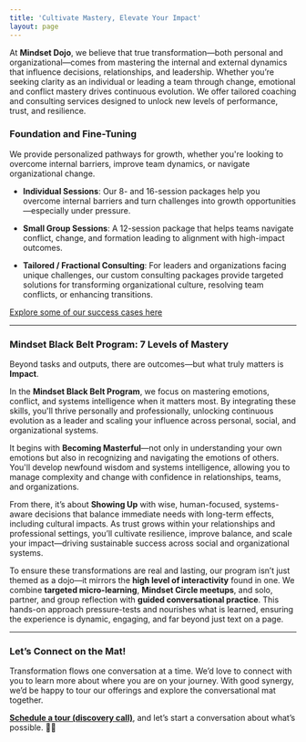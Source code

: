 ```yaml
---
title: 'Cultivate Mastery, Elevate Your Impact'
layout: page
---
```


At **Mindset Dojo**, we believe that true transformation—both personal and organizational—comes from mastering the internal and external dynamics that influence decisions, relationships, and leadership. Whether you’re seeking clarity as an individual or leading a team through change, emotional and conflict mastery drives continuous evolution. We offer tailored coaching and consulting services designed to unlock new levels of performance, trust, and resilience.

### Foundation and Fine-Tuning

We provide personalized pathways for growth, whether you're looking to overcome internal barriers, improve team dynamics, or navigate organizational change.

- **Individual Sessions**: Our 8- and 16-session packages help you overcome internal barriers and turn challenges into growth opportunities—especially under pressure.

- **Small Group Sessions**: A 12-session package that helps teams navigate conflict, change, and formation leading to alignment with high-impact outcomes.

- **Tailored / Fractional Consulting**: For leaders and organizations facing unique challenges, our custom consulting packages provide targeted solutions for transforming organizational culture, resolving team conflicts, or enhancing transitions.

[Explore some of our success cases here](https://projects.michael.basil.one/)

---

### **Mindset Black Belt Program: 7 Levels of Mastery**

Beyond tasks and outputs, there are outcomes—but what truly matters is **Impact**.

In the **Mindset Black Belt Program**, we focus on mastering emotions, conflict, and systems intelligence when it matters most. By integrating these skills, you'll thrive personally and professionally, unlocking continuous evolution as a leader and scaling your influence across personal, social, and organizational systems.

It begins with **Becoming Masterful**—not only in understanding your own emotions but also in recognizing and navigating the emotions of others. You'll develop newfound wisdom and systems intelligence, allowing you to manage complexity and change with confidence in relationships, teams, and organizations.

From there, it’s about **Showing Up** with wise, human-focused, systems-aware decisions that balance immediate needs with long-term effects, including cultural impacts. As trust grows within your relationships and professional settings, you’ll cultivate resilience, improve balance, and scale your impact—driving sustainable success across social and organizational systems.

To ensure these transformations are real and lasting, our program isn’t just themed as a dojo—it mirrors the **high level of interactivity** found in one. We combine **targeted micro-learning**, **Mindset Circle meetups**, and solo, partner, and group reflection with **guided conversational practice**. This hands-on approach pressure-tests and nourishes what is learned, ensuring the experience is dynamic, engaging, and far beyond just text on a page.

---

### **Let’s Connect on the Mat!**

Transformation flows one conversation at a time. We’d love to connect with you to learn more about where you are on your journey. With good synergy, we’d be happy to tour our offerings and explore the conversational mat together.

**[Schedule a tour (discovery call)](https://connect.mindset.dojo.center)**, and let’s start a conversation about what’s possible. 🙏🌿
